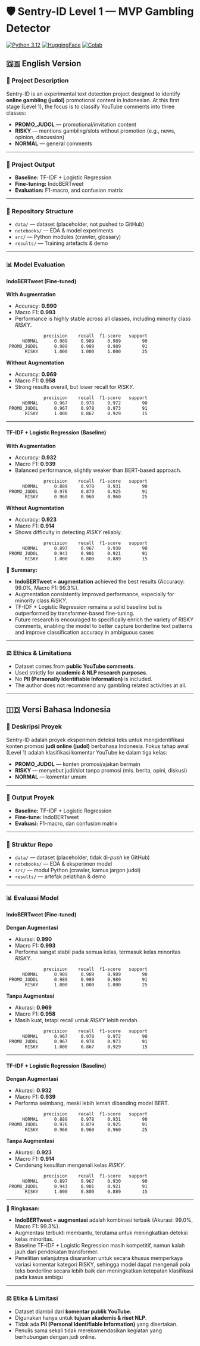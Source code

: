 # 🛡️ Sentry-ID Level 1 — MVP Gambling Detector
[![Python 3.12](https://img.shields.io/badge/python-3.12-blue.svg)]()
[![HuggingFace](https://img.shields.io/badge/HF-Transformers-yellow.svg)](https://huggingface.co)
[![Colab](https://colab.research.google.com/assets/colab-badge.svg)]()

## 🇬🇧 English Version

### 🎯 Project Description

Sentry-ID is an experimental text detection project designed to identify **online gambling (judol)** promotional content in Indonesian.
At this first stage (Level 1), the focus is to classify YouTube comments into three classes:

* **PROMO\_JUDOL** — promotional/invitation content
* **RISKY** — mentions gambling/slots without promotion (e.g., news, opinion, discussion)
* **NORMAL** — general comments

---

### 🚀 Project Output

* **Baseline:** TF-IDF + Logistic Regression
* **Fine-tuning:** IndoBERTweet
* **Evaluation:** F1-macro, and confusion matrix

---

### 📂 Repository Structure

* `data/` — dataset (placeholder, not pushed to GitHub)
* `notebooks/` — EDA & model experiments
* `src/` — Python modules (crawler, glossary)
* `results/` — Training artefacts & demo

---

### 📊 Model Evaluation

#### IndoBERTweet (Fine-tuned)

**With Augmentation**

* Accuracy: **0.990**
* Macro F1: **0.993**
* Performance is highly stable across all classes, including minority class *RISKY*.

```
              precision    recall  f1-score   support
      NORMAL      0.989     0.989     0.989        90
 PROMO_JUDOL      0.989     0.989     0.989        91
       RISKY      1.000     1.000     1.000        25
```

**Without Augmentation**

* Accuracy: **0.969**
* Macro F1: **0.958**
* Strong results overall, but lower recall for *RISKY*.

```
              precision    recall  f1-score   support
      NORMAL      0.967     0.978     0.972        90
 PROMO_JUDOL      0.967     0.978     0.973        91
       RISKY      1.000     0.867     0.929        15
```

---

#### TF-IDF + Logistic Regression (Baseline)

**With Augmentation**

* Accuracy: **0.932**
* Macro F1: **0.939**
* Balanced performance, slightly weaker than BERT-based approach.

```
              precision    recall  f1-score   support
      NORMAL      0.889     0.978     0.931        90
 PROMO_JUDOL      0.976     0.879     0.925        91
       RISKY      0.960     0.960     0.960        25
```

**Without Augmentation**

* Accuracy: **0.923**
* Macro F1: **0.914**
* Shows difficulty in detecting *RISKY* reliably.

```
              precision    recall  f1-score   support
      NORMAL      0.897     0.967     0.930        90
 PROMO_JUDOL      0.943     0.901     0.921        91
       RISKY      1.000     0.800     0.889        15
```

📌 **Summary:**

* **IndoBERTweet + augmentation** achieved the best results (Accuracy: 99.0%, Macro F1: 99.3%).
* Augmentation consistently improved performance, especially for minority class *RISKY*.
* TF-IDF + Logistic Regression remains a solid baseline but is outperformed by transformer-based fine-tuning.
* Future research is encouraged to specifically enrich the variety of RISKY comments, enabling the model to better capture borderline text patterns and improve classification accuracy in ambiguous cases

---

### ⚖️ Ethics & Limitations

* Dataset comes from **public YouTube comments**.
* Used strictly for **academic & NLP research purposes**.
* No **PII (Personally Identifiable Information)** is included.
* The author does not recommend any gambling related activities at all.

---

## 🇮🇩 Versi Bahasa Indonesia

### 🎯 Deskripsi Proyek

Sentry-ID adalah proyek eksperimen deteksi teks untuk mengidentifikasi konten promosi **judi online (judol)** berbahasa Indonesia.
Fokus tahap awal (Level 1) adalah klasifikasi komentar YouTube ke dalam tiga kelas:

* **PROMO\_JUDOL** — konten promosi/ajakan bermain
* **RISKY** — menyebut judi/slot tanpa promosi (mis. berita, opini, diskusi)
* **NORMAL** — komentar umum

---

### 🚀 Output Proyek

* **Baseline:** TF-IDF + Logistic Regression
* **Fine-tune:** IndoBERTweet
* **Evaluasi:** F1-macro, dan confusion matrix

---

### 📂 Struktur Repo

* `data/` — dataset (placeholder, tidak di-*push* ke GitHub)
* `notebooks/` — EDA & eksperimen model
* `src/` — modul Python (crawler, kamus jargon judol)
* `results/` — artefak pelatihan & demo

---

### 📊 Evaluasi Model

#### IndoBERTweet (Fine-tuned)

**Dengan Augmentasi**

* Akurasi: **0.990**
* Macro F1: **0.993**
* Performa sangat stabil pada semua kelas, termasuk kelas minoritas *RISKY*.

```
              precision    recall  f1-score   support
      NORMAL      0.989     0.989     0.989        90
 PROMO_JUDOL      0.989     0.989     0.989        91
       RISKY      1.000     1.000     1.000        25
```

**Tanpa Augmentasi**

* Akurasi: **0.969**
* Macro F1: **0.958**
* Masih kuat, tetapi recall untuk *RISKY* lebih rendah.

```
              precision    recall  f1-score   support
      NORMAL      0.967     0.978     0.972        90
 PROMO_JUDOL      0.967     0.978     0.973        91
       RISKY      1.000     0.867     0.929        15
```

---

#### TF-IDF + Logistic Regression (Baseline)

**Dengan Augmentasi**

* Akurasi: **0.932**
* Macro F1: **0.939**
* Performa seimbang, meski lebih lemah dibanding model BERT.

```
              precision    recall  f1-score   support
      NORMAL      0.889     0.978     0.931        90
 PROMO_JUDOL      0.976     0.879     0.925        91
       RISKY      0.960     0.960     0.960        25
```

**Tanpa Augmentasi**

* Akurasi: **0.923**
* Macro F1: **0.914**
* Cenderung kesulitan mengenali kelas *RISKY*.

```
              precision    recall  f1-score   support
      NORMAL      0.897     0.967     0.930        90
 PROMO_JUDOL      0.943     0.901     0.921        91
       RISKY      1.000     0.800     0.889        15
```

---

📌 **Ringkasan:**

* **IndoBERTweet + augmentasi** adalah kombinasi terbaik (Akurasi: 99.0%, Macro F1: 99.3%).
* Augmentasi terbukti membantu, terutama untuk meningkatkan deteksi kelas minoritas.
* Baseline TF-IDF + Logistic Regression masih kompetitif, namun kalah jauh dari pendekatan transformer.
* Penelitian selanjutnya disarankan untuk secara khusus memperkaya variasi komentar kategori RISKY, sehingga model dapat mengenali pola teks borderline secara lebih baik dan meningkatkan ketepatan klasifikasi pada kasus ambigu

---

### ⚖️ Etika & Limitasi

* Dataset diambil dari **komentar publik YouTube**.
* Digunakan hanya untuk **tujuan akademis & riset NLP**.
* Tidak ada **PII (Personal Identifiable Information)** yang disertakan.
* Penulis sama sekali tidak merekomendasikan kegiatan yang berhubungan dengan judi online.


